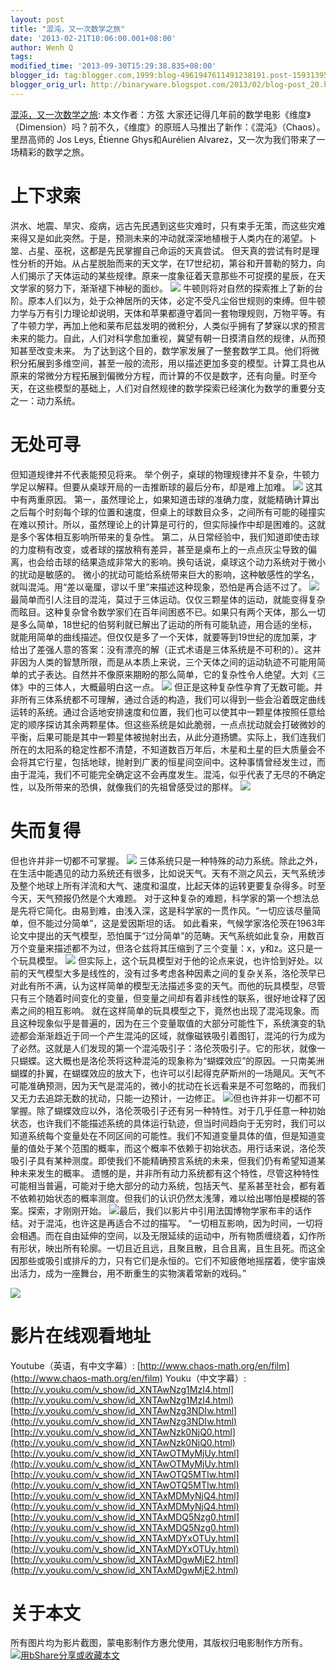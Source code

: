 ```yaml
---
layout: post
title: "混沌，又一次数学之旅"
date: '2013-02-21T10:06:00.001+08:00'
author: Wenh Q
tags:
modified_time: '2013-09-30T15:29:38.835+08:00'
blogger_id: tag:blogger.com,1999:blog-4961947611491238191.post-1593139588978429531
blogger_orig_url: http://binaryware.blogspot.com/2013/02/blog-post_20.html
---
```

[混沌，又一次数学之旅](http://songshuhui.net/archives/78893):
本文作者：方弦
大家还记得几年前的数学电影《维度》（Dimension）吗？前不久，《维度》的原班人马推出了新作：《混沌》（Chaos）。里昂高师的
Jos Leys, Étienne Ghys和Aurélien
Alvarez，又一次为我们带来了一场精彩的数学之旅。

上下求索
========

洪水、地震、旱灾、疫病，远古先民遇到这些灾难时，只有束手无策，而这些灾难来得又是如此突然。于是，预测未来的冲动就深深地植根于人类内在的渴望。卜筮、占星、巫祝，这都是先民掌握自己命运的天真尝试。
但天真的尝试有时是理性分析的开始。从占星脱胎而来的天文学，在17世纪初，第谷和开普勒的努力，向人们揭示了天体运动的某些规律。原来一度象征着天意那些不可捉摸的星辰，在天文学家的努力下，渐渐褪下神秘的面纱。
[![](http://cdn.songshuhui.net/wp-content/uploads/2013/02/newton.jpg)](http://cdn.songshuhui.net/wp-content/uploads/2013/02/newton.jpg)
牛顿则将对自然的探索推上了新的台阶。原本人们以为，处于众神居所的天体，必定不受凡尘俗世规则的束缚。但牛顿力学与万有引力理论却说明，天体和苹果都遵守着同一套物理规则，万物平等。有了牛顿力学，再加上他和莱布尼兹发明的微积分，人类似乎拥有了梦寐以求的预言未来的能力。自此，人们对科学愈加重视，冀望有朝一日摸清自然的规律，从而预知甚至改变未来。
为了达到这个目的，数学家发展了一整套数学工具。他们将微积分拓展到多维空间，甚至一般的流形，用以描述更加多变的模型。计算工具也从原来的常微分方程拓展到偏微分方程，而计算的不仅是数字，还有向量。时至今天，在这些模型的基础上，人们对自然规律的数学探索已经演化为数学的重要分支之一：动力系统。

无处可寻
========

但知道规律并不代表能预见将来。
举个例子，桌球的物理规律并不复杂，牛顿力学足以解释。但要从桌球开局的一击推断球的最后分布，却是难上加难。
[![](http://cdn.songshuhui.net/wp-content/uploads/2013/02/billard.jpg)](http://cdn.songshuhui.net/wp-content/uploads/2013/02/billard.jpg)
这其中有两重原因。
第一，虽然理论上，如果知道击球的准确力度，就能精确计算出之后每个时刻每个球的位置和速度，但桌上的球数目众多，之间所有可能的碰撞实在难以预计。所以，虽然理论上的计算是可行的，但实际操作中却是困难的。这就是多个客体相互影响所带来的复杂性。
第二，从日常经验中，我们知道即使击球的力度稍有改变，或者球的摆放稍有差异，甚至是桌布上的一点点灰尘导致的偏离，也会给击球的结果造成非常大的影响。换句话说，桌球这个动力系统对于微小的扰动是敏感的。
微小的扰动可能给系统带来巨大的影响，这种敏感性的学名，就叫混沌。用“差以毫厘，谬以千里”来描述这种现象，恐怕是再合适不过了。
[![](http://cdn.songshuhui.net/wp-content/uploads/2013/02/restricted-3-body.jpg)](http://cdn.songshuhui.net/wp-content/uploads/2013/02/restricted-3-body.jpg)
最简单而引人注目的混沌，莫过于三体运动。仅仅三颗星体的运动，就能变得复杂而眩目。这种复杂曾令数学家们在百年间困惑不已。如果只有两个天体，那么一切是多么简单，18世纪的伯努利就已解出了运动的所有可能轨迹，用合适的坐标，就能用简单的曲线描述。但仅仅是多了一个天体，就要等到19世纪的庞加莱，才给出了差强人意的答案：没有漂亮的解（正式术语是三体系统是不可积的）。这并非因为人类的智慧所限，而是从本质上来说，三个天体之间的运动轨迹不可能用简单的式子表达。自然并不像原来期盼的那么简单，它的复杂性令人绝望。大刘《三体》中的三体人，大概最明白这一点。
[![](http://cdn.songshuhui.net/wp-content/uploads/2013/02/3-body-periodic.jpg)](http://cdn.songshuhui.net/wp-content/uploads/2013/02/3-body-periodic.jpg)
但正是这种复杂性孕育了无数可能。并非所有三体系统都不可理解，通过合适的构造，我们可以得到一些会沿着既定曲线运转的系统。通过合适地安排速度和位置，我们也可以使其中一颗星体按照任意给定的顺序探访其余两颗星体。但这些系统是如此脆弱，一点点扰动就会打破微妙的平衡，后果可能是其中一颗星体被抛射出去，从此分道扬镳。实际上，我们连我们所在的太阳系的稳定性都不清楚，不知道数百万年后，木星和土星的巨大质量会不会将其它行星，包括地球，抛射到广袤的恒星间空间中。这种事情曾经发生过，而由于混沌，我们不可能完全确定这不会再度发生。混沌，似乎代表了无尽的不确定性，以及所带来的恐惧，就像我们的先祖曾感受过的那样。
[![](http://cdn.songshuhui.net/wp-content/uploads/2013/02/celestial-system-collision.jpg)](http://cdn.songshuhui.net/wp-content/uploads/2013/02/celestial-system-collision.jpg)

失而复得
========

但也许并非一切都不可掌握。
[![](http://cdn.songshuhui.net/wp-content/uploads/2013/02/climate.jpg)](http://cdn.songshuhui.net/wp-content/uploads/2013/02/climate.jpg)
三体系统只是一种特殊的动力系统。除此之外，在生活中能遇见的动力系统还有很多，比如说天气。天有不测之风云，天气系统涉及整个地球上所有洋流和大气、速度和温度，比起天体的运转更要复杂得多。时至今天，天气预报仍然是个大难题。
对于这种复杂的难题，科学家的第一个想法总是先将它简化。由易到难，由浅入深，这是科学家的一贯作风。“一切应该尽量简单，但不能过分简单”，这是爱因斯坦的话。
如此看来，气候学家洛伦茨在1963年论文中提出的天气模型，恐怕属于“过分简单”的范畴。天气系统如此复杂，用数百万个变量来描述都不为过，但洛仑兹将其压缩到了三个变量：x，y和z。这只是一个玩具模型。
[![](http://cdn.songshuhui.net/wp-content/uploads/2013/02/Lorentz-attractor.jpg)](http://cdn.songshuhui.net/wp-content/uploads/2013/02/Lorentz-attractor.jpg)
但实际上，这个玩具模型对于他的论点来说，也许恰到好处。以前的天气模型大多是线性的，没有过多考虑各种因素之间的复杂关系，洛伦茨早已对此有所不满，认为这样简单的模型无法描述多变的天气。而他的玩具模型，尽管只有三个随着时间变化的变量，但变量之间却有着非线性的联系，很好地诠释了因素之间的相互影响。
就在这样简单的玩具模型之下，竟然也出现了混沌现象。而且这种现象似乎是普遍的，因为在三个变量取值的大部分可能性下，系统演变的轨迹都会渐渐趋近于同一个产生混沌的区域，就像磁铁吸引着图钉，混沌的行为成为了必然。这就是人们发现的第一个混沌吸引子：洛伦茨吸引子。它的形状，就像一只蝴蝶。这大概也是洛伦茨将这种混沌的现象称为“蝴蝶效应”的原因。一只南美洲蝴蝶的扑翼，在蝴蝶效应的放大下，也许可以引起得克萨斯州的一场飓风。天气不可能准确预测，因为天气是混沌的，微小的扰动在长远看来是不可忽略的，而我们又无力去追踪无数的扰动，只能一边预计，一边修正。
[![](http://cdn.songshuhui.net/wp-content/uploads/2013/02/existence-of-measure.jpg)](http://cdn.songshuhui.net/wp-content/uploads/2013/02/existence-of-measure.jpg)但也许并非一切都不可掌握。除了蝴蝶效应以外，洛伦茨吸引子还有另一种特性。对于几乎任意一种初始状态，也许我们不能描述系统的具体运行轨迹，但当时间趋向于无穷时，我们可以知道系统每个变量处在不同区间的可能性。我们不知道变量具体的值，但是知道变量的值处于某个范围的概率，而这个概率不依赖于初始状态。用行话来说，洛伦茨吸引子具有某种测度。即使我们不能精确预言系统的未来，但我们仍有希望知道某种未来发生的概率。
遗憾的是，并非所有动力系统都有这个特性，尽管这种特性可能相当普遍，可能对于绝大部分的动力系统，包括天气、星系甚至社会，都有着不依赖初始状态的概率测度。但我们的认识仍然太浅薄，难以给出哪怕是模糊的答案。探索，才刚刚开始。
[![](http://cdn.songshuhui.net/wp-content/uploads/2013/02/non-existence-of-measure.jpg)](http://cdn.songshuhui.net/wp-content/uploads/2013/02/non-existence-of-measure.jpg)最后，我们以影片中引用法国博物学家布丰的话作结。对于混沌，也许这是再适合不过的描写。
“一切相互影响，因为时间，一切将会相遇。而在自由延伸的空间，以及无限延续的运动中，所有物质缠绕着，幻作所有形状，映出所有轮廓。一切且近且远，且聚且散，且合且离，且生且死。而这全因那些或吸引或排斥的力，只有它们是永恒的。它们不知疲倦地摇摆着，使宇宙焕出活力，成为一座舞台，用不断重生的实物演着常新的戏码。”

[![](http://cdn.songshuhui.net/wp-content/uploads/2013/02/chaos-copyright.jpg)](http://cdn.songshuhui.net/wp-content/uploads/2013/02/chaos-copyright.jpg)

影片在线观看地址
==========================================================================================================================================================

Youtube（英语，有中文字幕）: [http://www.chaos-math.org/en/film](http://www.chaos-math.org/en/film)
Youku（中文字幕）:
[http://v.youku.com/v_show/id_XNTAwNzg1MzI4.html](http://v.youku.com/v_show/id_XNTAwNzg1MzI4.html)
[http://v.youku.com/v_show/id_XNTAwNzg3NDIw.html](http://v.youku.com/v_show/id_XNTAwNzg3NDIw.html)
[http://v.youku.com/v_show/id_XNTAwNzk0NjQ0.html](http://v.youku.com/v_show/id_XNTAwNzk0NjQ0.html)
[http://v.youku.com/v_show/id_XNTAwOTMyMjUy.html](http://v.youku.com/v_show/id_XNTAwOTMyMjUy.html)
[http://v.youku.com/v_show/id_XNTAwOTQ5MTIw.html](http://v.youku.com/v_show/id_XNTAwOTQ5MTIw.html)
[http://v.youku.com/v_show/id_XNTAxMDMyNjQ4.html](http://v.youku.com/v_show/id_XNTAxMDMyNjQ4.html)
[http://v.youku.com/v_show/id_XNTAxMDQ5Nzg0.html](http://v.youku.com/v_show/id_XNTAxMDQ5Nzg0.html)
[http://v.youku.com/v_show/id_XNTAxMDYxOTUy.html](http://v.youku.com/v_show/id_XNTAxMDYxOTUy.html)
[http://v.youku.com/v_show/id_XNTAxMDgwMjE2.html](http://v.youku.com/v_show/id_XNTAxMDgwMjE2.html)

关于本文
========

所有图片均为影片截图，蒙电影制作方惠允使用，其版权归电影制作方所有。
[![用bShare分享或收藏本文](http://static.bshare.cn/frame/images/button_custom1-zh.gif)](http://www.bshare.cn/share?url=http%3A%2F%2Fsongshuhui.net%2Farchives%2F78893&title=%E6%B7%B7%E6%B2%8C%EF%BC%8C%E5%8F%88%E4%B8%80%E6%AC%A1%E6%95%B0%E5%AD%A6%E4%B9%8B%E6%97%85 "用bShare分享或收藏本文")
